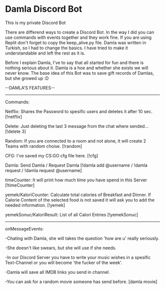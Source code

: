 # Damla Discord Bot
This is my private Discord Bot

There are differend ways to create a Discord Bot. In the way I did you can use commands with events together and they work fine. If you are using Replit don't forget to copy the keep_alive.py file. Damla was written in Turkish, so I had to change the basics. I have tried to make it understandable and left the rest as it is.

Before I explain Damla, I've to say that all started for fun and there is nothing serious about it. Damla is a hoe and whether she exists we will never know. The base idea of this Bot was to save gift records of Damlas, but she growed up :D

--DAMLA'S FEATURES--
_____________________

Commands:

  Netflix: Shares the Password to spesific users and deletes it after 10 sec.
  [!netflix]
  
  Delete: Just deleting the last 3 message from the chat where sended...
  [!delete 3]
  
  Random: If you are connected to a room and not alone, it will create 2 Teams with random choise.
  [!random]
 
  CFG: I've saved my CS:GO cfg file here.
  [!cfg]
  
  Damla: Send Damla / Request Damla
  [!damla add @username / !damla request / !damla request @username]

  timeCounter: It will print how much time you have spend in this Server
  [!timeCounter]

  yemek/KaloriCounter: Calculate total calories of Breakfast and Dinner. If Calorie Content of the selected food is not saved it will ask you to add the needed information.
  [!yemek]

  yemekSonuc/KaloriResult: List of all Calori Entries
  [!yemekSonuc]
  
_____________________

onMessageEvents:

  -Chating with Damla, she will takes the question 'how are u' really seriously.
  
  -She doesn't like swears, but she will use if she needs.
  
  -In our Discord Server you have to write your music wishes in a spesific Text-Channel or you will become 'the fucker of the week'. 
  
  -Damla will save all IMDB links you send in channel.
  
  -You can ask  for a random movie someone has send before.
  [damla movie]
